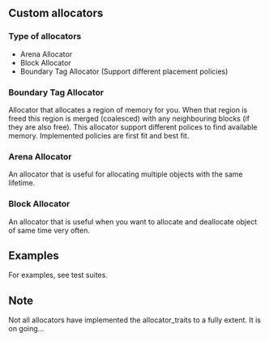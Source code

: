 ## Custom allocators
### Type of allocators
* Arena Allocator
* Block Allocator
* Boundary Tag Allocator (Support different placement policies)

### Boundary Tag Allocator
Allocator that allocates a region of memory for you. When that region is freed this region is merged (coalesced) with any neighbouring blocks (if they are also free). This allocator support different polices to find available memory. Implemented policies are first fit and best fit.

### Arena Allocator
An allocator that is useful for allocating multiple objects with the same lifetime.

### Block Allocator
An allocator that is useful when you want to allocate and deallocate object of same time very often.

## Examples
For examples, see test suites.

## Note
Not all allocators have implemented the allocator_traits to a fully extent. It is on going...
